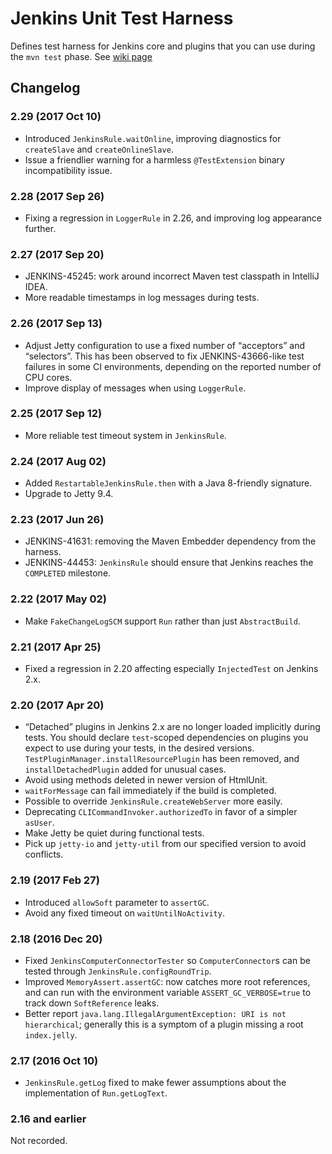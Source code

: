 # Jenkins Unit Test Harness
Defines test harness for Jenkins core and plugins that you can use during the `mvn test` phase.
See [wiki page](//wiki.jenkins-ci.org/display/JENKINS/Unit+Test)

## Changelog

### 2.29 (2017 Oct 10)

* Introduced `JenkinsRule.waitOnline`, improving diagnostics for `createSlave` and `createOnlineSlave`.
* Issue a friendlier warning for a harmless `@TestExtension` binary incompatibility issue.

### 2.28 (2017 Sep 26)

* Fixing a regression in `LoggerRule` in 2.26, and improving log appearance further.

### 2.27 (2017 Sep 20)

* JENKINS-45245: work around incorrect Maven test classpath in IntelliJ IDEA.
* More readable timestamps in log messages during tests.

### 2.26 (2017 Sep 13)

* Adjust Jetty configuration to use a fixed number of “acceptors” and “selectors”. This has been observed to fix JENKINS-43666-like test failures in some CI environments, depending on the reported number of CPU cores.
* Improve display of messages when using `LoggerRule`.

### 2.25 (2017 Sep 12)

* More reliable test timeout system in `JenkinsRule`.

### 2.24 (2017 Aug 02)

* Added `RestartableJenkinsRule.then` with a Java 8-friendly signature.
* Upgrade to Jetty 9.4.

### 2.23 (2017 Jun 26)

* JENKINS-41631: removing the Maven Embedder dependency from the harness.
* JENKINS-44453: `JenkinsRule` should ensure that Jenkins reaches the `COMPLETED` milestone.

### 2.22 (2017 May 02)

* Make `FakeChangeLogSCM` support `Run` rather than just `AbstractBuild`.

### 2.21 (2017 Apr 25)

* Fixed a regression in 2.20 affecting especially `InjectedTest` on Jenkins 2.x.

### 2.20 (2017 Apr 20)

* “Detached” plugins in Jenkins 2.x are no longer loaded implicitly during tests. You should declare `test`-scoped dependencies on plugins you expect to use during your tests, in the desired versions. `TestPluginManager.installResourcePlugin` has been removed, and `installDetachedPlugin` added for unusual cases.
* Avoid using methods deleted in newer version of HtmlUnit.
* `waitForMessage` can fail immediately if the build is completed.
* Possible to override `JenkinsRule.createWebServer` more easily.
* Deprecating `CLICommandInvoker.authorizedTo` in favor of a simpler `asUser`.
* Make Jetty be quiet during functional tests.
* Pick up `jetty-io` and `jetty-util` from our specified version to avoid conflicts.

### 2.19 (2017 Feb 27)

* Introduced `allowSoft` parameter to `assertGC`.
* Avoid any fixed timeout on `waitUntilNoActivity`.

### 2.18 (2016 Dec 20)

* Fixed `JenkinsComputerConnectorTester` so `ComputerConnector`s can be tested through `JenkinsRule.configRoundTrip`.
* Improved `MemoryAssert.assertGC`: now catches more root references, and can run with the environment variable `ASSERT_GC_VERBOSE=true` to track down `SoftReference` leaks.
* Better report `java.lang.IllegalArgumentException: URI is not hierarchical`; generally this is a symptom of a plugin missing a root `index.jelly`.

### 2.17 (2016 Oct 10)

* `JenkinsRule.getLog` fixed to make fewer assumptions about the implementation of `Run.getLogText`.

### 2.16 and earlier

Not recorded.
